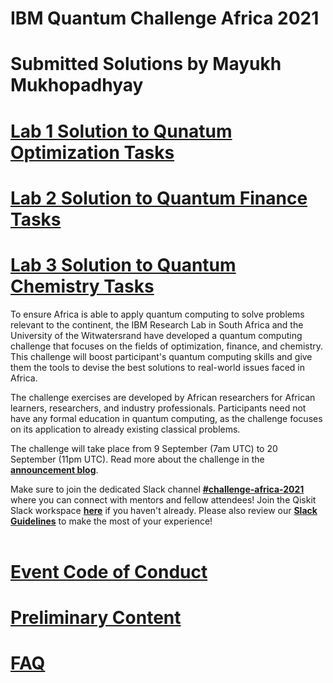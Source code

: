 # IBM Quantum Challenge Africa 2021

# Submitted Solutions by Mayukh Mukhopadhyay

# [Lab 1 Solution to Qunatum Optimization Tasks](https://github.com/mayukhdifferent/ibm-quantum-challenge-africa-2021/blob/main/content/lab1/lab1_Submitted_Solution.ipynb)
# [Lab 2 Solution to Quantum Finance Tasks](https://github.com/mayukhdifferent/ibm-quantum-challenge-africa-2021/blob/main/content/lab2/lab2_Submitted_Solution.ipynb)
# [Lab 3 Solution to Quantum Chemistry Tasks](https://github.com/mayukhdifferent/ibm-quantum-challenge-africa-2021/blob/main/content/lab3/lab3_Submitted_Solution.ipynb)

To ensure Africa is able to apply quantum computing to solve problems relevant to the continent, the IBM Research Lab in South Africa and the University of the Witwatersrand have developed a quantum computing challenge that focuses on the fields of optimization, finance, and chemistry. This challenge will boost participant's quantum computing skills and give them the tools to devise the best solutions to real-world issues faced in Africa.

The challenge exercises are developed by African researchers for African learners, researchers, and industry professionals. Participants need not have any formal education in quantum computing, as the challenge focuses on its application to already existing classical problems.

The challenge will take place from 9 September (7am UTC) to 20 September (11pm UTC). Read more about the challenge in the **[announcement blog](https://medium.com/qiskit/ibm-quantum-challenge-africa-how-african-researchers-are-building-a-quantum-community-from-the-5e524f623a99)**.

Make sure to join the dedicated Slack channel **[#challenge-africa-2021](https://ibm.co/Africa_Slack)** where you can connect with mentors and fellow attendees!   Join the Qiskit Slack workspace **[here](https://ibm.co/joinqiskitslack)** if you haven't already. Please also review our **[Slack Guidelines](https://github.com/qiskit-community/ibm-quantum-challenge-africa-2021/blob/main/slack-details-and-guidelines.md)** to make the most of your experience!
<br><br>
# [Event Code of Conduct](https://github.com/qiskit-community/ibm-quantum-challenge-africa-2021/blob/main/code%20of%20conduct-for-participants.md)

# [Preliminary Content](https://github.com/qiskit-community/ibm-quantum-challenge-africa-2021/blob/main/preliminary_content.md)

# [FAQ](https://github.com/qiskit-community/ibm-quantum-challenge-africa-2021/blob/main/faq.md)
